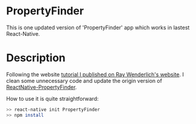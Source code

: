 # PropertyFinder
This is one updated version of 'PropertyFinder' app which works in lastest React-Native. 

# Description
Following the website [tutorial I published on Ray Wenderlich's website](http://www.raywenderlich.com/99473/introducing-react-native-building-apps-javascript). I clean some unnecessary code and update the origin version of [ReactNative-PropertyFinder](https://github.com/ColinEberhardt/ReactNative-PropertyFinder).

How to use it is quite straightforward:
```sh
>> react-native init PropertyFinder
>> npm install
```